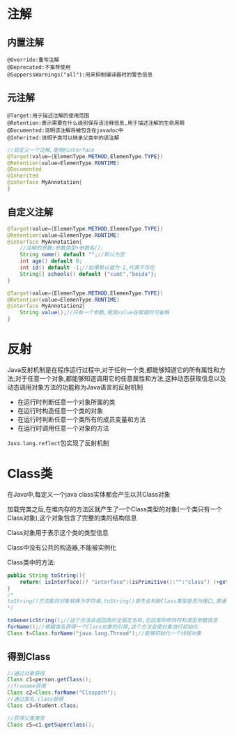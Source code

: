 # 注解

## 内置注解

```
@Override:重写注解
@Deprecated:不推荐使用
@SupperssWarnings("all"):用来抑制编译器时的警告信息
```

## 元注解

```
@Target:用于描述注解的使用范围
@Retention:表示需要在什么级别保存该注释信息,用于描述注解的生命周期
@Documented:说明该注解将被包含在javadoc中
@Inherited:说明子类可以继承父类中的该注解
```

```java
//自定义一个注解,使用@interface
@Target(value={ElemenType.METHOD,ElemenType.TYPE})
@Retention(value=ElemenType.RUNTIME)
@Documented
@Inherited
@interface MyAnnotation{
}
```

## 自定义注解

```java
@Target(value={ElemenType.METHOD,ElemenType.TYPE})
@Retention(value=ElemenType.RUNTIME)
@interface MyAnnotation{
    //注解的参数:参数类型+参数名();
    String name() default "";//默认为空
    int age() default 0;
    int id() default -1;//如果默认值为-1,代表不存在
   	String[] schools() default {"cumt","beida"};
}

@Target(value={ElemenType.METHOD,ElemenType.TYPE})
@Retention(value=ElemenType.RUNTIME)
@interface MyAnnotation2{
    String value();//只有一个参数,使用value在赋值时可省略
}
```


# 反射

Java反射机制是在程序运行过程中,对于任何一个类,都能够知道它的所有属性和方法;对于任意一个对象,都能够知道调用它的任意属性和方法,这种动态获取信息以及动态调用对象方法的功能称为Java语言的反射机制

* 在运行时判断任意一个对象所属的类
* 在运行时构造任意一个类的对象
* 在运行时判断任意一个类所有的成员变量和方法
* 在运行时调用任意一个对象的方法

`Java.lang.reflect`包实现了反射机制

# Class类

在Java中,每定义一个java class实体都会产生以共Class对象

加载完类之后,在堆内存的方法区就产生了一个Class类型的对象(一个类只有一个Class对象),这个对象包含了完整的类的结构信息

Class对象用于表示这个类的类型信息

Class中没有公共的构造器,不能被实例化

Class类中的方法:

```java
public String toString(){
    return( isInterface()? "interface":(isPrimitive():"":"class") )+getName();
}
/*
toString()方法能将对象转换为字符串,toString()首先会判断Class类型是否为接口,普通类和接口都能够用Class对象来表示,然后判断是否是基本数据类型,然后是getName()方法,这个方法返回类的全限定名称
*/

toGenericString();//这个方法会返回类的全限定名称,包括类的修饰符和类型参数信息
forName();//根据类名获得一个Class对象的引用,这个方法会使对象进行初始化
Class t=Class.forName("java.lang.Thread");//能够初始化一个线程对象
```

## 得到Class

```java
//通过对象获得
Class c1=person.getClass();
//froname获得
Class c2=Class.forName("Clsspath");
//通过类名.class获得
Class c3=Student.class;

//获得父类类型
Class c5=c1.getSuperclass();
```



